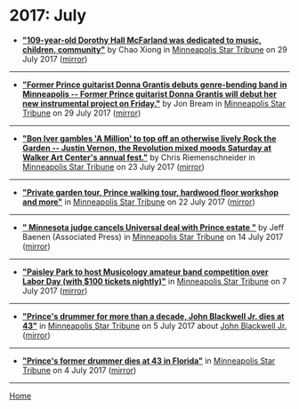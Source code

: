 # 2017: July

 - [**"109-year-old Dorothy Hall McFarland was dedicated to music, children, community"**](http://www.startribune.com/dorothy-hall-mcfarland-109-her-long-life-was-dedicated-to-music-children-community/437396823/) by Chao Xiong in [Minneapolis Star Tribune](http://www.startribune.com/) on 29 July 2017 ([mirror](https://web.archive.org/web/*/http://www.startribune.com/dorothy-hall-mcfarland-109-her-long-life-was-dedicated-to-music-children-community/437396823/))

----

 - [**"Former Prince guitarist Donna Grantis debuts genre-bending band in Minneapolis -- Former Prince guitarist Donna Grantis will debut her new instrumental project on Friday."**](http://www.startribune.com/former-prince-guitarist-donna-grantis-debuts-genre-bending-band-in-minneapolis/437048403/) by Jon Bream in [Minneapolis Star Tribune](http://www.startribune.com/) on 29 July 2017 ([mirror](https://web.archive.org/web/*/http://www.startribune.com/former-prince-guitarist-donna-grantis-debuts-genre-bending-band-in-minneapolis/437048403/))

----

 - [**"Bon Iver gambles 'A Million' to top off an otherwise lively Rock the Garden -- Justin Vernon, the Revolution mixed moods Saturday at Walker Art Center's annual fest."**](http://www.startribune.com/rock-the-garden-returns-to-the-walker-in-familiar-revolutionary-form/436078083/) by Chris Riemenschneider in [Minneapolis Star Tribune](http://www.startribune.com/) on 23 July 2017 ([mirror](https://web.archive.org/web/*/http://www.startribune.com/rock-the-garden-returns-to-the-walker-in-familiar-revolutionary-form/436078083/))

----

 - [**"Private garden tour, Prince walking tour, hardwood floor workshop and more"**](http://www.startribune.com/private-garden-tour-prince-walking-tour-hardwood-floor-workshop-and-more/435874493/) in [Minneapolis Star Tribune](http://www.startribune.com/) on 22 July 2017 ([mirror](https://web.archive.org/web/*/http://www.startribune.com/private-garden-tour-prince-walking-tour-hardwood-floor-workshop-and-more/435874493/))

----

 - [**"
                                            Minnesota judge cancels Universal deal with Prince estate
                                    "**](http://www.startribune.com/minnesota-judge-cancels-universal-deal-with-prince-estate/434374993/) by Jeff Baenen (Associated Press) in [Minneapolis Star Tribune](http://www.startribune.com/) on 14 July 2017 ([mirror](https://web.archive.org/web/*/http://www.startribune.com/minnesota-judge-cancels-universal-deal-with-prince-estate/434374993/))

----

 - [**"Paisley Park to host Musicology amateur band competition over Labor Day (with $100 tickets nightly)"**](http://www.startribune.com/paisley-park-to-host-musicology-amateur-band-competition-over-labor-day-with-100-tickets-nightly/433139673/) in [Minneapolis Star Tribune](http://www.startribune.com/) on 7 July 2017 ([mirror](https://web.archive.org/web/*/http://www.startribune.com/paisley-park-to-host-musicology-amateur-band-competition-over-labor-day-with-100-tickets-nightly/433139673/))

----

 - [**"Prince's drummer for more than a decade, John Blackwell Jr. dies at 43"**](http://www.startribune.com/prince-s-drummer-for-more-than-a-decade-john-blackwell-jr-dies-at-43/432674483/) in [Minneapolis Star Tribune](http://www.startribune.com/) on 5 July 2017 about [John Blackwell Jr.](https://bjmdotnet.github.io/pr1nc3/topics/john-blackwell-jr/) ([mirror](https://web.archive.org/web/*/http://www.startribune.com/prince-s-drummer-for-more-than-a-decade-john-blackwell-jr-dies-at-43/432674483/))

----

 - [**"Prince's former drummer dies at 43 in Florida"**](http://www.startribune.com/prince-s-former-drummer-dies-at-43-in-florida/432554613/) in [Minneapolis Star Tribune](http://www.startribune.com/) on 4 July 2017 ([mirror](https://web.archive.org/web/*/http://www.startribune.com/prince-s-former-drummer-dies-at-43-in-florida/432554613/))

----

[Home](./)

